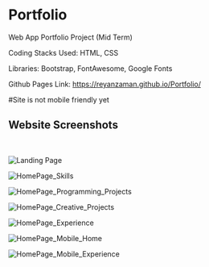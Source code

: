 # Portfolio
Web App Portfolio Project (Mid Term)

Coding Stacks Used: HTML, CSS

Libraries: Bootstrap, FontAwesome, Google Fonts

Github Pages Link: https://reyanzaman.github.io/Portfolio/

#Site is not mobile friendly yet


<h2>Website Screenshots</h2><br />


![Landing Page](/screenshots/1.png?raw=true "Landing Page")

![HomePage_Skills](/screenshots/2.png?raw=true "Skills")

![HomePage_Programming_Projects](screenshots/4.png?raw=true "Programming Projects")

![HomePage_Creative_Projects](screenshots/3.png?raw=true "Creative Projects")

![HomePage_Experience](screenshots/5.png?raw=true "Experience")

![HomePage_Mobile_Home](screenshots/6.png?raw=true "Mobile Home")

![HomePage_Mobile_Experience](screenshots/7.png?raw=true "Mobile Experience")
